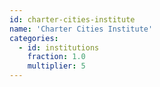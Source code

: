```yaml
---
id: charter-cities-institute
name: 'Charter Cities Institute'
categories:
  - id: institutions
    fraction: 1.0
    multiplier: 5
---
```

